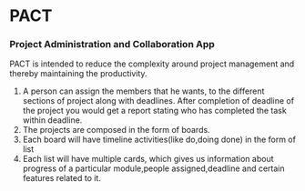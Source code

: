# PACT
### Project Administration and Collaboration App

PACT is intended to reduce the complexity around project management and thereby maintaining the productivity.

1. A person can assign the members that he wants, to the different sections of project along with deadlines.
After completion of deadline of the project you would get a report stating who has completed the task within deadline.
2. The projects are composed in the form of boards.
3. Each board will have timeline activities(like do,doing done) in the form of list 
4. Each list will have multiple cards, which gives us information about progress of a particular module,people assigned,deadline and certain features related to it.


